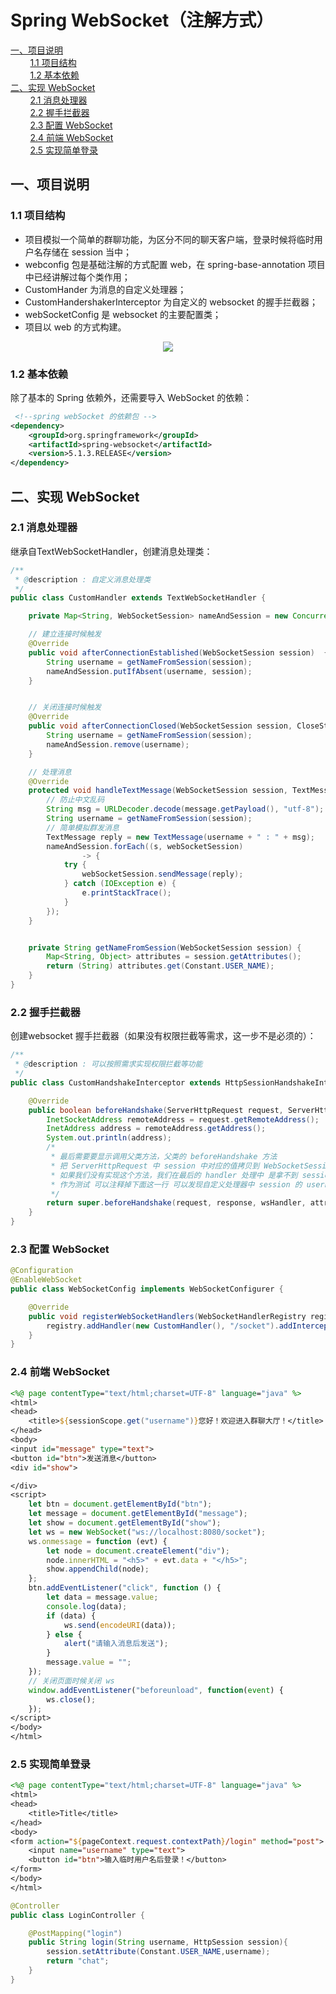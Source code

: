 # Spring WebSocket（注解方式）

<nav>
<a href="#一项目说明">一、项目说明</a><br/>
&nbsp;&nbsp;&nbsp;&nbsp;&nbsp;&nbsp;&nbsp;&nbsp;<a href="#11-项目结构">1.1 项目结构</a><br/>
&nbsp;&nbsp;&nbsp;&nbsp;&nbsp;&nbsp;&nbsp;&nbsp;<a href="#12-基本依赖">1.2 基本依赖</a><br/>
<a href="#二实现-WebSocket">二、实现 WebSocket</a><br/>
&nbsp;&nbsp;&nbsp;&nbsp;&nbsp;&nbsp;&nbsp;&nbsp;<a href="#21-消息处理器">2.1 消息处理器</a><br/>
&nbsp;&nbsp;&nbsp;&nbsp;&nbsp;&nbsp;&nbsp;&nbsp;<a href="#22--握手拦截器">2.2  握手拦截器</a><br/>
&nbsp;&nbsp;&nbsp;&nbsp;&nbsp;&nbsp;&nbsp;&nbsp;<a href="#23-配置-WebSocket">2.3 配置 WebSocket</a><br/>
&nbsp;&nbsp;&nbsp;&nbsp;&nbsp;&nbsp;&nbsp;&nbsp;<a href="#24-前端-WebSocket">2.4 前端 WebSocket</a><br/>
&nbsp;&nbsp;&nbsp;&nbsp;&nbsp;&nbsp;&nbsp;&nbsp;<a href="#25-实现简单登录">2.5 实现简单登录</a><br/>
</nav>

## 一、项目说明

### 1.1 项目结构

- 项目模拟一个简单的群聊功能，为区分不同的聊天客户端，登录时候将临时用户名存储在 session 当中；
- webconfig 包是基础注解的方式配置 web，在 spring-base-annotation 项目中已经讲解过每个类作用；
- CustomHander 为消息的自定义处理器；
- CustomHandershakerInterceptor 为自定义的 websocket 的握手拦截器；
- webSocketConfig 是 websocket 的主要配置类；
- 项目以 web 的方式构建。

<div align="center"> <img src="https://github.com/heibaiying/spring-samples-for-all/blob/master/pictures/spring-websocket-annotation.png"/> </div>


### 1.2 基本依赖

除了基本的 Spring 依赖外，还需要导入 WebSocket 的依赖：

```xml
 <!--spring webSocket 的依赖包 -->
<dependency>
    <groupId>org.springframework</groupId>
    <artifactId>spring-websocket</artifactId>
    <version>5.1.3.RELEASE</version>
</dependency>
```



## 二、实现 WebSocket

### 2.1 消息处理器

继承自TextWebSocketHandler，创建消息处理类：

```java
/**
 * @description : 自定义消息处理类
 */
public class CustomHandler extends TextWebSocketHandler {

    private Map<String, WebSocketSession> nameAndSession = new ConcurrentHashMap<>();

    // 建立连接时候触发
    @Override
    public void afterConnectionEstablished(WebSocketSession session)  {
        String username = getNameFromSession(session);
        nameAndSession.putIfAbsent(username, session);
    }


    // 关闭连接时候触发
    @Override
    public void afterConnectionClosed(WebSocketSession session, CloseStatus status) {
        String username = getNameFromSession(session);
        nameAndSession.remove(username);
    }

    // 处理消息
    @Override
    protected void handleTextMessage(WebSocketSession session, TextMessage message) throws Exception {
        // 防止中文乱码
        String msg = URLDecoder.decode(message.getPayload(), "utf-8");
        String username = getNameFromSession(session);
        // 简单模拟群发消息
        TextMessage reply = new TextMessage(username + " : " + msg);
        nameAndSession.forEach((s, webSocketSession)
                -> {
            try {
                webSocketSession.sendMessage(reply);
            } catch (IOException e) {
                e.printStackTrace();
            }
        });
    }


    private String getNameFromSession(WebSocketSession session) {
        Map<String, Object> attributes = session.getAttributes();
        return (String) attributes.get(Constant.USER_NAME);
    }
}

```

### 2.2  握手拦截器

创建websocket 握手拦截器（如果没有权限拦截等需求，这一步不是必须的）：

```java
/**
 * @description : 可以按照需求实现权限拦截等功能
 */
public class CustomHandshakeInterceptor extends HttpSessionHandshakeInterceptor {

    @Override
    public boolean beforeHandshake(ServerHttpRequest request, ServerHttpResponse response, WebSocketHandler wsHandler, Map<String, Object> attributes) throws Exception {
        InetSocketAddress remoteAddress = request.getRemoteAddress();
        InetAddress address = remoteAddress.getAddress();
        System.out.println(address);
        /*
         * 最后需要要显示调用父类方法，父类的 beforeHandshake 方法
         * 把 ServerHttpRequest 中 session 中对应的值拷贝到 WebSocketSession 中。
         * 如果我们没有实现这个方法，我们在最后的 handler 处理中 是拿不到 session 中的值
         * 作为测试 可以注释掉下面这一行 可以发现自定义处理器中 session 的 username 总是为空
         */
        return super.beforeHandshake(request, response, wsHandler, attributes);
    }
}
```

### 2.3 配置 WebSocket

```java
@Configuration
@EnableWebSocket
public class WebSocketConfig implements WebSocketConfigurer {

    @Override
    public void registerWebSocketHandlers(WebSocketHandlerRegistry registry) {
        registry.addHandler(new CustomHandler(), "/socket").addInterceptors(new CustomHandshakeInterceptor());
    }
}
```

### 2.4 前端 WebSocket

```jsp
<%@ page contentType="text/html;charset=UTF-8" language="java" %>
<html>
<head>
    <title>${sessionScope.get("username")}您好！欢迎进入群聊大厅！</title>
</head>
<body>
<input id="message" type="text">
<button id="btn">发送消息</button>
<div id="show">

</div>
<script>
    let btn = document.getElementById("btn");
    let message = document.getElementById("message");
    let show = document.getElementById("show");
    let ws = new WebSocket("ws://localhost:8080/socket");
    ws.onmessage = function (evt) {
        let node = document.createElement("div");
        node.innerHTML = "<h5>" + evt.data + "</h5>";
        show.appendChild(node);
    };
    btn.addEventListener("click", function () {
        let data = message.value;
        console.log(data);
        if (data) {
            ws.send(encodeURI(data));
        } else {
            alert("请输入消息后发送");
        }
        message.value = "";
    });
    // 关闭页面时候关闭 ws
    window.addEventListener("beforeunload", function(event) {
        ws.close();
    });
</script>
</body>
</html>

```

### 2.5 实现简单登录

```jsp
<%@ page contentType="text/html;charset=UTF-8" language="java" %>
<html>
<head>
    <title>Title</title>
</head>
<body>
<form action="${pageContext.request.contextPath}/login" method="post">
    <input name="username" type="text">
    <button id="btn">输入临时用户名后登录！</button>
</form>
</body>
</html>
```

```java
@Controller
public class LoginController {

    @PostMapping("login")
    public String login(String username, HttpSession session){
        session.setAttribute(Constant.USER_NAME,username);
        return "chat";
    }
}
```

